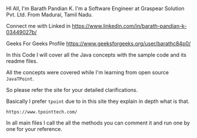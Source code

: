 HI All, I'm Barath Pandian K. I'm a Software Engineer at Graspear Solution Pvt. Ltd. From Madurai, Tamil Nadu.

Connect me with Linked in https://www.linkedin.com/in/barath-pandian-k-03449027b/

Geeks For Geeks Profile https://www.geeksforgeeks.org/user/barathc84p0/

In this Code I will cover all the Java concepts with the sample code and its readme files.

All the concepts were covered while I'm learning from open source `JavaTPoint`.

So please refer the site for your detailed clarifications.

Basically I prefer `tpoint` due to in this site they explain in depth what is that. 
    
    https://www.tpointtech.com/

In all main files I call the all the methods you can comment it and run one by one for your reference.